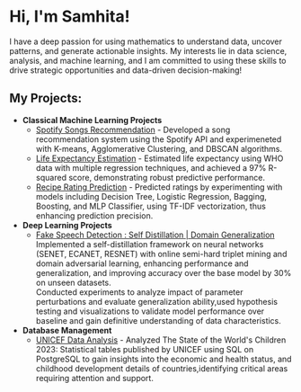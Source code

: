 <h1>Hi, I'm Samhita! </h1>
<p>I have a deep passion for using mathematics to understand data, uncover patterns, and generate actionable insights. My interests lie in data science, analysis, and machine learning, and I am committed to using these skills to drive strategic opportunities and data-driven decision-making!</p>

  <h2>My Projects:</h2>

- <b>Classical Machine Learning Projects</b>
  - [Spotify Songs Recommendation](https://github.com/sam-897/classical_ml/tree/main/song_recommendation) - Developed a song recommendation system using the Spotify API and experimeneted with K-means, Agglomerative Clustering, and DBSCAN algorithms.
  - [Life Expectancy Estimation](https://github.com/sam-897/classical_ml/tree/main/types_of_regression) - Estimated life expectancy using WHO data with multiple regression techniques, and achieved a 97\% R-squared score, demonstrating robust predictive performance.
  - [Recipe Rating Prediction](https://github.com/sam-897/classical_ml/tree/main/recipe_rating_prediction) - Predicted ratings by experimenting with models including Decision Tree, Logistic Regression, Bagging, Boosting, and MLP Classifier, using TF-IDF vectorization, thus enhancing prediction precision.
- <b>Deep Learning Projects</b>
  - [Fake Speech Detection : Self Distillation | Domain Generalization]()
    Implemented a self-distillation framework on neural networks (SENET, ECANET, RESNET) with online semi-hard triplet mining and domain adversarial learning, enhancing performance and generalization, and improving accuracy over the base model by 30\% on unseen datasets.
    <br> Conducted experiments to analyze impact of parameter perturbations and evaluate generalization ability,used hypothesis testing and visualizations to validate model performance over baseline and gain definitive understanding of data characteristics.
- <b>Database Management</b>
  - [UNICEF Data Analysis]() - Analyzed The State of the World's Children 2023: Statistical tables published by UNICEF using SQL on PostgreSQL to gain insights into the economic and health status, and childhood development details of countries,identifying critical areas requiring attention and support.
